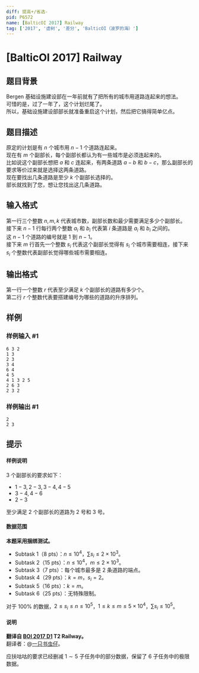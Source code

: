```yaml
---
diff: 提高+/省选-
pid: P6572
name: [BalticOI 2017] Railway
tag: ['2017', '虚树', '差分', 'BalticOI（波罗的海）']
---
```

# [BalticOI 2017] Railway
## 题目背景

Bergen 基础设施建设部在一年前就有了把所有的城市用道路连起来的想法。  
可惜的是，过了一年了，这个计划烂尾了。  
所以，基础设施建设部部长就准备重启这个计划，然后把它搞得简单亿点。
## 题目描述

原定的计划是有 $n$ 个城市用 $n-1$ 个道路连起来。    
现在有 $m$ 个副部长，每个副部长都认为有一些城市是必须连起来的。  
比如说这个副部长想把 $a$ 和 $c$ 连起来，有两条道路 $a - b$ 和 $b - c$，那么副部长的要求等价过来就是选择这两条道路。  
现在要找出几条道路是至少 $k$ 个副部长选择的。  
部长就找到了您，想让您找出这几条道路。
## 输入格式

第一行三个整数 $n,m,k$ 代表城市数，副部长数和最少需要满足多少个副部长。  
接下来 $n-1$ 行每行两个整数 $a_i$ 和 $b_i$ 代表第 $i$ 条道路是 $a_i$ 和 $b_i$ 之间的。  
这 $n-1$ 个道路的编号就是 $1$ 到 $n-1$。  
接下来 $m$ 行首先一个整数 $s_i$ 代表这个副部长觉得有 $s_i$ 个城市需要相连，接下来 $s_i$ 个整数代表副部长觉得哪些城市需要相连。
## 输出格式

第一行一个整数 $r$ 代表至少满足 $k$ 个副部长的道路有多少个。  
第二行 $r$ 个整数代表要搭建编号为哪些的道路的升序排列。
## 样例

### 样例输入 #1
```
6 3 2
1 3
2 3
3 4
6 4
4 5
4 1 3 2 5
2 6 3
2 3 2
```
### 样例输出 #1
```
2
2 3
```
## 提示

#### 样例说明

$3$ 个副部长的要求如下：

- $1-3,2-3,3-4,4-5$
- $3-4,4-6$
- $2-3$

至少满足 $2$ 个副部长的道路为 $2$ 号和 $3$ 号。

#### 数据范围

**本题采用捆绑测试。**

- Subtask 1（8 pts）：$n \le 10^4$，$\sum s_i \le 2 \times 10^3$。
- Subtask 2（15 pts）：$n \le 10^4$，$m \le 2 \times 10^3$。
- Subtask 3（7 pts）：每个城市最多是 $2$ 条道路的端点。
- Subtask 4（29 pts）：$k=m$，$s_i=2$。
- Subtask 5（16 pts）：$k=m$。
- Subtask 6（25 pts）：无特殊限制。

对于 $100\%$ 的数据，$2 \le s_i \le n \le 10^5$，$1 \le k \le m \le 5 \times 10^4$，$\sum s_i \le 10^5$。

#### 说明

**翻译自 [BOI 2017 D1](https://boi.cses.fi/files/boi2017_day1.pdf) T2 Railway。**  
翻译者：@[一只书虫仔](https://www.luogu.com.cn/user/114914)。

应扶咕咕的要求已经删减 $1 \sim 5$ 子任务中的部分数据，保留了 $6$ 子任务中的极限数据。
